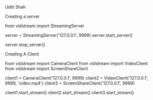 Uditi Shah

Creating a server

from vidstream import StreamingServer

server = StreamingServer('127.0.0.1', 9999)
server.start_server()

server.stop_server()

Creating A Client

from vidstream import CameraClient
from vidstream import VideoClient
from vidstream import ScreenShareClient

client1 = CameraClient('127.0.0.1', 9999)
client2 = VideoClient('127.0.0.1', 9999, 'video.mp4')
client3 = ScreenShareClient('127.0.0.1', 9999)

client1.start_stream()
client2.start_stream()
client3.start_stream()
